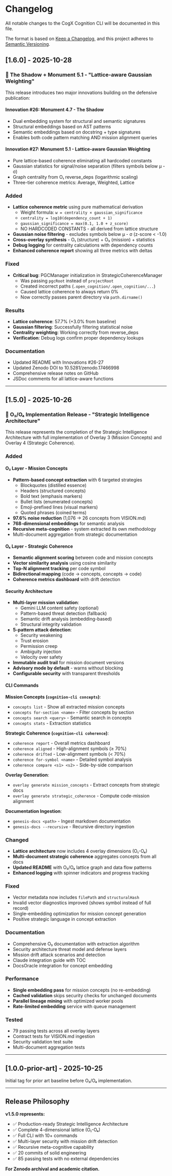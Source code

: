 # Changelog

All notable changes to the CogX Cognition CLI will be documented in this file.

The format is based on [Keep a Changelog](https://keepachangelog.com/en/1.0.0/),
and this project adheres to [Semantic Versioning](https://semver.org/spec/v2.0.0.html).

## [1.6.0] - 2025-10-28

### 🎉 The Shadow + Monument 5.1 - "Lattice-aware Gaussian Weighting"

This release introduces two major innovations building on the defensive publication:

#### Innovation #26: Monument 4.7 - The Shadow

- Dual embedding system for structural and semantic signatures
- Structural embeddings based on AST patterns
- Semantic embeddings based on docstring + type signatures
- Enables both code pattern matching AND mission alignment queries

#### Innovation #27: Monument 5.1 - Lattice-aware Gaussian Weighting

- Pure lattice-based coherence eliminating all hardcoded constants
- Gaussian statistics for signal/noise separation (filters symbols below μ - σ)
- Graph centrality from O₁ reverse_deps (logarithmic scaling)
- Three-tier coherence metrics: Average, Weighted, Lattice

### Added

- **Lattice coherence metric** using pure mathematical derivation
  - Weight formula: `w = centrality × gaussian_significance`
  - `centrality = log10(dependency_count + 1)`
  - `gaussian_significance = max(0.1, 1.0 + z_score)`
  - NO HARDCODED CONSTANTS - all derived from lattice structure
- **Gaussian noise filtering** - excludes symbols below μ - σ (z-score < -1.0)
- **Cross-overlay synthesis** - O₁ (structure) + O₃ (mission) + statistics
- **Debug logging** for centrality calculations with dependency counts
- **Enhanced coherence report** showing all three metrics with deltas

### Fixed

- **Critical bug**: PGCManager initialization in StrategicCoherenceManager
  - Was passing `pgcRoot` instead of `projectRoot`
  - Created incorrect paths (`.open_cognition/.open_cognition/...`)
  - Caused lattice coherence to always return 0%
  - Now correctly passes parent directory via `path.dirname()`

### Results

- **Lattice coherence**: 57.7% (+3.0% from baseline)
- **Gaussian filtering**: Successfully filtering statistical noise
- **Centrality weighting**: Working correctly from reverse_deps
- **Verification**: Debug logs confirm proper dependency lookups

### Documentation

- Updated README with Innovations #26-27
- Updated Zenodo DOI to 10.5281/zenodo.17466998
- Comprehensive release notes on GitHub
- JSDoc comments for all lattice-aware functions

---

## [1.5.0] - 2025-10-26

### 🎉 O₃/O₄ Implementation Release - "Strategic Intelligence Architecture"

This release represents the completion of the Strategic Intelligence Architecture with full implementation of Overlay 3 (Mission Concepts) and Overlay 4 (Strategic Coherence).

### Added

#### O₃ Layer - Mission Concepts

- **Pattern-based concept extraction** with 6 targeted strategies
  - Blockquotes (distilled essence)
  - Headers (structured concepts)
  - Bold text (emphasis markers)
  - Bullet lists (enumerated concepts)
  - Emoji-prefixed lines (visual markers)
  - Quoted phrases (coined terms)
- **97.6% noise reduction** (1,076 → 26 concepts from VISION.md)
- **768-dimensional embeddings** for semantic analysis
- **Recursive meta-cognition** - system extracted its own methodology
- Multi-document aggregation from strategic documentation

#### O₄ Layer - Strategic Coherence

- **Semantic alignment scoring** between code and mission concepts
- **Vector similarity analysis** using cosine similarity
- **Top-N alignment tracking** per code symbol
- **Bidirectional mapping** (code → concepts, concepts → code)
- **Coherence metrics dashboard** with drift detection

#### Security Architecture

- **Multi-layer mission validation**:
  - Gemini LLM content safety (optional)
  - Pattern-based threat detection (fallback)
  - Semantic drift analysis (embedding-based)
  - Structural integrity validation
- **5-pattern attack detection**:
  - Security weakening
  - Trust erosion
  - Permission creep
  - Ambiguity injection
  - Velocity over safety
- **Immutable audit trail** for mission document versions
- **Advisory mode by default** - warns without blocking
- **Configurable security** with transparent thresholds

#### CLI Commands

**Mission Concepts (`cognition-cli concepts`)**:

- `concepts list` - Show all extracted mission concepts
- `concepts for-section <name>` - Filter concepts by section
- `concepts search <query>` - Semantic search in concepts
- `concepts stats` - Extraction statistics

**Strategic Coherence (`cognition-cli coherence`)**:

- `coherence report` - Overall metrics dashboard
- `coherence aligned` - High-alignment symbols (≥ 70%)
- `coherence drifted` - Low-alignment symbols (< 70%)
- `coherence for-symbol <name>` - Detailed symbol analysis
- `coherence compare <s1> <s2>` - Side-by-side comparison

**Overlay Generation**:

- `overlay generate mission_concepts` - Extract concepts from strategic docs
- `overlay generate strategic_coherence` - Compute code-mission alignment

**Documentation Ingestion**:

- `genesis-docs <path>` - Ingest markdown documentation
- `genesis-docs --recursive` - Recursive directory ingestion

### Changed

- **Lattice architecture** now includes 4 overlay dimensions (O₁-O₄)
- **Multi-document strategic coherence** aggregates concepts from all docs
- **Updated README** with O₃/O₄ lattice graph and data flow patterns
- **Enhanced logging** with spinner indicators and progress tracking

### Fixed

- Vector metadata now includes `filePath` and `structuralHash`
- Invalid vector diagnostics improved (shows symbol instead of full record)
- Single-embedding optimization for mission concept generation
- Positive strategic language in concept extraction

### Documentation

- Comprehensive O₃ documentation with extraction algorithm
- Security architecture threat model and defense layers
- Mission drift attack scenarios and detection
- Claude integration guide with TOC
- DocsOracle integration for concept embedding

### Performance

- **Single embedding pass** for mission concepts (no re-embedding)
- **Cached validation** skips security checks for unchanged documents
- **Parallel lineage mining** with optimized worker pools
- **Rate-limited embedding** service with queue management

### Tested

- 79 passing tests across all overlay layers
- Contract tests for VISION.md ingestion
- Security validation test suite
- Multi-document aggregation tests

---

## [1.0.0-prior-art] - 2025-10-25

Initial tag for prior art baseline before O₃/O₄ implementation.

---

## Release Philosophy

**v1.5.0 represents:**

- ✅ Production-ready Strategic Intelligence Architecture
- ✅ Complete 4-dimensional lattice (O₁-O₄)
- ✅ Full CLI with 10+ commands
- ✅ Multi-layer security with mission drift detection
- ✅ Recursive meta-cognitive capability
- ✅ 20 commits of solid engineering
- ✅ 85 passing tests with no external dependencies

**For Zenodo archival and academic citation.**
